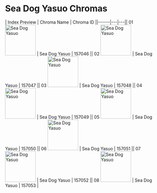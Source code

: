 # Sea Dog Yasuo Chromas

| Index  Preview | Chroma Name | Chroma ID ||------|---|---|| 01  <img src='https://raw.communitydragon.org/latest/plugins/rcp-be-lol-game-data/global/default/v1/champion-chroma-images/157/157046.png' alt='Sea Dog Yasuo' width='100'> | Sea Dog Yasuo | 157046 || 02  <img src='https://raw.communitydragon.org/latest/plugins/rcp-be-lol-game-data/global/default/v1/champion-chroma-images/157/157047.png' alt='Sea Dog Yasuo' width='100'> | Sea Dog Yasuo | 157047 || 03  <img src='https://raw.communitydragon.org/latest/plugins/rcp-be-lol-game-data/global/default/v1/champion-chroma-images/157/157048.png' alt='Sea Dog Yasuo' width='100'> | Sea Dog Yasuo | 157048 || 04  <img src='https://raw.communitydragon.org/latest/plugins/rcp-be-lol-game-data/global/default/v1/champion-chroma-images/157/157049.png' alt='Sea Dog Yasuo' width='100'> | Sea Dog Yasuo | 157049 || 05  <img src='https://raw.communitydragon.org/latest/plugins/rcp-be-lol-game-data/global/default/v1/champion-chroma-images/157/157050.png' alt='Sea Dog Yasuo' width='100'> | Sea Dog Yasuo | 157050 || 06  <img src='https://raw.communitydragon.org/latest/plugins/rcp-be-lol-game-data/global/default/v1/champion-chroma-images/157/157051.png' alt='Sea Dog Yasuo' width='100'> | Sea Dog Yasuo | 157051 || 07  <img src='https://raw.communitydragon.org/latest/plugins/rcp-be-lol-game-data/global/default/v1/champion-chroma-images/157/157052.png' alt='Sea Dog Yasuo' width='100'> | Sea Dog Yasuo | 157052 || 08  <img src='https://raw.communitydragon.org/latest/plugins/rcp-be-lol-game-data/global/default/v1/champion-chroma-images/157/157053.png' alt='Sea Dog Yasuo' width='100'> | Sea Dog Yasuo | 157053 |
